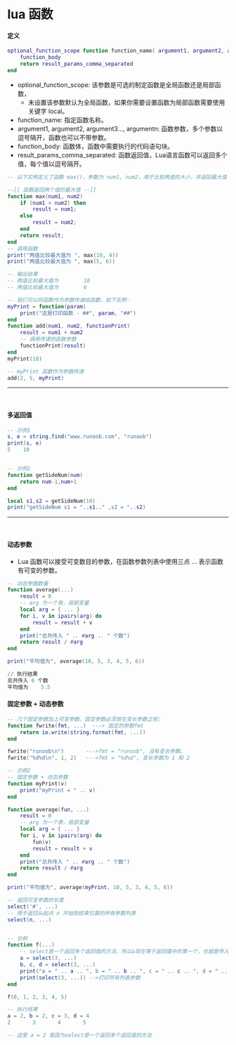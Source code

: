 # lua 函数


#### 定义

```lua
optional_function_scope function function_name( argument1, argument2, argument3..., argumentn)
    function_body
    return result_params_comma_separated
end
```

- optional_function_scope: 该参数是可选的制定函数是全局函数还是局部函数，
  - 未设置该参数默认为全局函数，如果你需要设置函数为局部函数需要使用关键字 local。
- function_name: 指定函数名称。
- argument1, argument2, argument3..., argumentn: 函数参数，多个参数以逗号隔开，函数也可以不带参数。
- function_body: 函数体，函数中需要执行的代码语句块。
- result_params_comma_separated: 函数返回值，Lua语言函数可以返回多个值，每个值以逗号隔开。


```lua
-- 以下实例定义了函数 max()，参数为 num1, num2，用于比较两值的大小，并返回最大值：

--[[ 函数返回两个值的最大值 --]]
function max(num1, num2)
    if (num1 > num2) then
        result = num1;
    else
        result = num2;
    end
    return result;
end
-- 调用函数
print("两值比较最大值为 ", max(10, 4))
print("两值比较最大值为 ", max(5, 6))

-- 输出结果
-- 两值比较最大值为        10
-- 两值比较最大值为        6

-- 我们可以将函数作为参数传递给函数，如下实例：
myPrint = function(param)
    print("这是打印函数 - ##", param, "##")
end
function add(num1, num2, functionPrint)
    result = num1 + num2
    -- 调用传递的函数参数
    functionPrint(result)
end
myPrint(10)

-- myPrint 函数作为参数传递
add(2, 5, myPrint)
```

---
&nbsp;

#### 多返回值

```lua
-- 示例1
s, e = string.find("www.runoob.com", "runoob") 
print(s, e)
5    10


-- 示例2
function getSideNum(num)
    return num-1,num+1
end

local s1,s2 = getSideNum(10)
print("getSideNum s1 = "..s1.." ,s2 = "..s2)
```

---
&nbsp;

#### 动态参数

- Lua 函数可以接受可变数目的参数，在函数参数列表中使用三点 ... 表示函数有可变的参数。

```lua
-- 动态参数数量
function average(...)
    result = 0
    -- arg 为一个表，局部变量
    local arg = { ... }
    for i, v in ipairs(arg) do
        result = result + v
    end
    print("总共传入 " .. #arg .. " 个数")
    return result / #arg
end

print("平均值为", average(10, 5, 3, 4, 5, 6))

// 执行结果
总共传入 6 个数
平均值为    5.5
```



#### 固定参数 + 动态参数

```lua
-- 几个固定参数加上可变参数，固定参数必须放在变长参数之前:
function fwrite(fmt, ...)  ---> 固定的参数fmt
    return io.write(string.format(fmt, ...))    
end

fwrite("runoob\n")       --->fmt = "runoob", 没有变长参数。  
fwrite("%d%d\n", 1, 2)   --->fmt = "%d%d", 变长参数为 1 和 2

-- 示例2
-- 固定参数 + 动态参数
function myPrint(v)
    print("myPrint = " .. v)
end

function average(fun, ...)
    result = 0
    -- arg 为一个表，局部变量
    local arg = { ... }
    for i, v in ipairs(arg) do
        fun(v)
        result = result + v
    end
    print("总共传入 " .. #arg .. " 个数")
    return result / #arg
end

print("平均值为", average(myPrint, 10, 5, 3, 4, 5, 6))
```



```lua
-- 返回可变参数的长度
select('#', ...)
-- 用于返回从起点 n 开始到结束位置的所有参数列表
select(n, ...)


-- 示例
function f(...)
    -- select是一个返回多个返回值的方法，所以a现在等于返回值中的第一个，也就是传入的第三位参数
    a = select(3, ...)
    b, c, d = select(3, ...)
    print("a = " .. a .. ", b = " .. b .. ", c = " .. c .. ", d = " .. d)
    print(select(3, ...)) -->打印所有列表参数
end

f(0, 1, 2, 3, 4, 5)

-- 执行结果
a = 2, b = 2, c = 3, d = 4
2       3       4       5

-- 这里 a = 2 是因为select是一个返回多个返回值的方法

```










